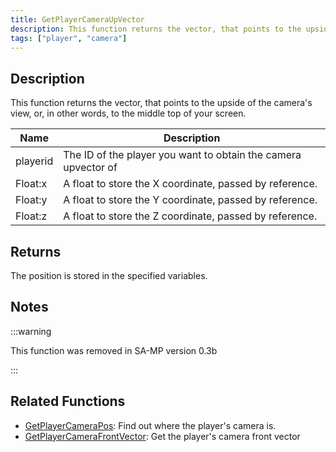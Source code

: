 ```yaml
---
title: GetPlayerCameraUpVector
description: This function returns the vector, that points to the upside of the camera's view, or, in other words, to the middle top of your screen.
tags: ["player", "camera"]
---
```


## Description

This function returns the vector, that points to the upside of the camera's view, or, in other words, to the middle top of your screen.

| Name     | Description                                                    |
| -------- | -------------------------------------------------------------- |
| playerid | The ID of the player you want to obtain the camera upvector of |
| Float:x  | A float to store the X coordinate, passed by reference.        |
| Float:y  | A float to store the Y coordinate, passed by reference.        |
| Float:z  | A float to store the Z coordinate, passed by reference.        |

## Returns

The position is stored in the specified variables.

## Notes

:::warning

This function was removed in SA-MP version 0.3b

:::

## Related Functions

- [GetPlayerCameraPos](GetPlayerCameraPos): Find out where the player's camera is.
- [GetPlayerCameraFrontVector](GetPlayerCameraFrontVector): Get the player's camera front vector
